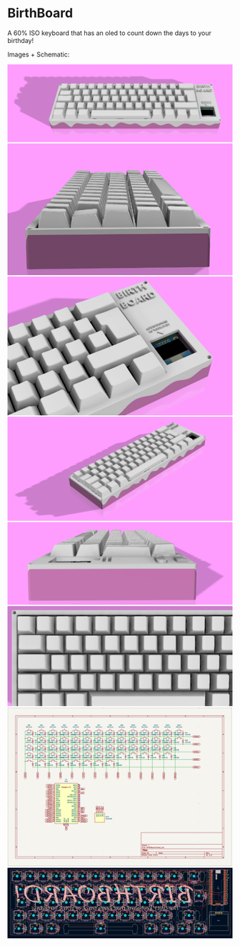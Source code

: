 # BirthBoard
A 60% ISO keyboard that has an oled to count down the days to your birthday!


Images + Schematic:

![](Images/3DF.png)
![](Images/3DS.png)
![](Images/3DSCU.png)
![](Images/3DSM.png)
![](Images/3DSR.png)
![](Images/3DT.png)
![](Images/Schematic.png)
![](Images/PCB.png)
